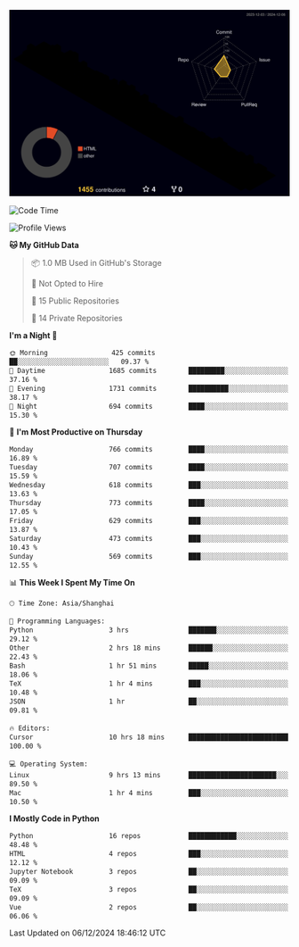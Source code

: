 <!--![](https://raw.githubusercontent.com/BorisYang326/BorisYang326/output/github-contribution-grid-snake-dark.svg) -->
![](./profile-3d-contrib/profile-night-rainbow.svg)
<!--START_SECTION:waka-->
![Code Time](http://img.shields.io/badge/Code%20Time-665%20hrs%2051%20mins-blue)

![Profile Views](http://img.shields.io/badge/Profile%20Views-0-blue)

**🐱 My GitHub Data** 

> 📦 1.0 MB Used in GitHub's Storage 
 > 
> 🚫 Not Opted to Hire
 > 
> 📜 15 Public Repositories 
 > 
> 🔑 14 Private Repositories 
 > 
**I'm a Night 🦉** 

```text
🌞 Morning                425 commits         ██░░░░░░░░░░░░░░░░░░░░░░░   09.37 % 
🌆 Daytime                1685 commits        █████████░░░░░░░░░░░░░░░░   37.16 % 
🌃 Evening                1731 commits        ██████████░░░░░░░░░░░░░░░   38.17 % 
🌙 Night                  694 commits         ████░░░░░░░░░░░░░░░░░░░░░   15.30 % 
```
📅 **I'm Most Productive on Thursday** 

```text
Monday                   766 commits         ████░░░░░░░░░░░░░░░░░░░░░   16.89 % 
Tuesday                  707 commits         ████░░░░░░░░░░░░░░░░░░░░░   15.59 % 
Wednesday                618 commits         ███░░░░░░░░░░░░░░░░░░░░░░   13.63 % 
Thursday                 773 commits         ████░░░░░░░░░░░░░░░░░░░░░   17.05 % 
Friday                   629 commits         ███░░░░░░░░░░░░░░░░░░░░░░   13.87 % 
Saturday                 473 commits         ███░░░░░░░░░░░░░░░░░░░░░░   10.43 % 
Sunday                   569 commits         ███░░░░░░░░░░░░░░░░░░░░░░   12.55 % 
```


📊 **This Week I Spent My Time On** 

```text
🕑︎ Time Zone: Asia/Shanghai

💬 Programming Languages: 
Python                   3 hrs               ███████░░░░░░░░░░░░░░░░░░   29.12 % 
Other                    2 hrs 18 mins       ██████░░░░░░░░░░░░░░░░░░░   22.43 % 
Bash                     1 hr 51 mins        █████░░░░░░░░░░░░░░░░░░░░   18.06 % 
TeX                      1 hr 4 mins         ███░░░░░░░░░░░░░░░░░░░░░░   10.48 % 
JSON                     1 hr                ██░░░░░░░░░░░░░░░░░░░░░░░   09.81 % 

🔥 Editors: 
Cursor                   10 hrs 18 mins      █████████████████████████   100.00 % 

💻 Operating System: 
Linux                    9 hrs 13 mins       ██████████████████████░░░   89.50 % 
Mac                      1 hr 4 mins         ███░░░░░░░░░░░░░░░░░░░░░░   10.50 % 
```

**I Mostly Code in Python** 

```text
Python                   16 repos            ████████████░░░░░░░░░░░░░   48.48 % 
HTML                     4 repos             ███░░░░░░░░░░░░░░░░░░░░░░   12.12 % 
Jupyter Notebook         3 repos             ██░░░░░░░░░░░░░░░░░░░░░░░   09.09 % 
TeX                      3 repos             ██░░░░░░░░░░░░░░░░░░░░░░░   09.09 % 
Vue                      2 repos             ██░░░░░░░░░░░░░░░░░░░░░░░   06.06 % 
```




 Last Updated on 06/12/2024 18:46:12 UTC
<!--END_SECTION:waka-->
